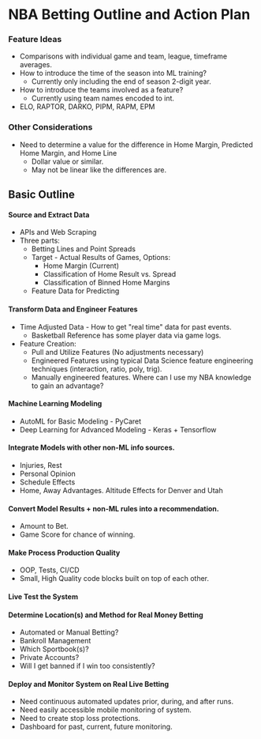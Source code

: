 # NBA Betting Outline and Action Plan

### Feature Ideas
* Comparisons with individual game and team, league, timeframe averages.
* How to introduce the time of the season into ML training?
    * Currently only including the end of season 2-digit year. 
* How to introduce the teams involved as a feature?
    * Currently using team names encoded to int.
* ELO, RAPTOR, DARKO, PIPM, RAPM, EPM

### Other Considerations
* Need to determine a value for the difference in Home Margin, Predicted Home Margin, and Home Line
    * Dollar value or similar.
    * May not be linear like the differences are.     

## Basic Outline
#### Source and Extract Data
* APIs and Web Scraping
* Three parts:
    * Betting Lines and Point Spreads
    * Target - Actual Results of Games, Options:
        * Home Margin (Current)
        * Classification of Home Result vs. Spread
        * Classification of Binned Home Margins
    * Feature Data for Predicting

#### Transform Data and Engineer Features
* Time Adjusted Data - How to get "real time" data for past events.
    * Basketball Reference has some player data via game logs. 
* Feature Creation:
    * Pull and Utilize Features (No adjustments necessary)
    * Engineered Features using typical Data Science feature engineering techniques (interaction, ratio, poly, trig).
    * Manually engineered features. Where can I use my NBA knowledge to gain an advantage?

#### Machine Learning Modeling
* AutoML for Basic Modeling - PyCaret
* Deep Learning for Advanced Modeling - Keras + Tensorflow

#### Integrate Models with other non-ML info sources.
* Injuries, Rest
* Personal Opinion
* Schedule Effects
* Home, Away Advantages. Altitude Effects for Denver and Utah

#### Convert Model Results + non-ML rules into a recommendation.
* Amount to Bet.
* Game Score for chance of winning.

#### Make Process Production Quality
* OOP, Tests, CI/CD
* Small, High Quality code blocks built on top of each other.

#### Live Test the System

#### Determine Location(s) and Method for Real Money Betting
* Automated or Manual Betting?
* Bankroll Management
* Which Sportbook(s)?
* Private Accounts?
* Will I get banned if I win too consistently?

#### Deploy and Monitor System on Real Live Betting
* Need continuous automated updates prior, during, and after runs.
* Need easily accessible mobile monitoring of system. 
* Need to create stop loss protections.
* Dashboard for past, current, future monitoring.
